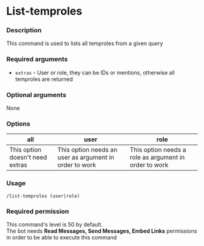 # List-temproles

### **Description**

This command is used to lists all temproles from a given query

### **Required arguments**

* `extras` - User or role, they can be IDs or mentions, otherwise all temproles are returned

### **Optional arguments**

None

### **Options**

| **all**                         | user                                                   | role                                                  |
| ------------------------------- | ------------------------------------------------------ | ----------------------------------------------------- |
| This option doesn't need extras | This option needs an user as argument in order to work | This option needs a role as argument in order to work |

### **Usage**

```
/list-temproles (user|role)
```

### **Required permission**

This command's level is 50 by default.\
The bot needs **Read Messages, Send Messages, Embed Links** permissions in order to be able to execute this command
